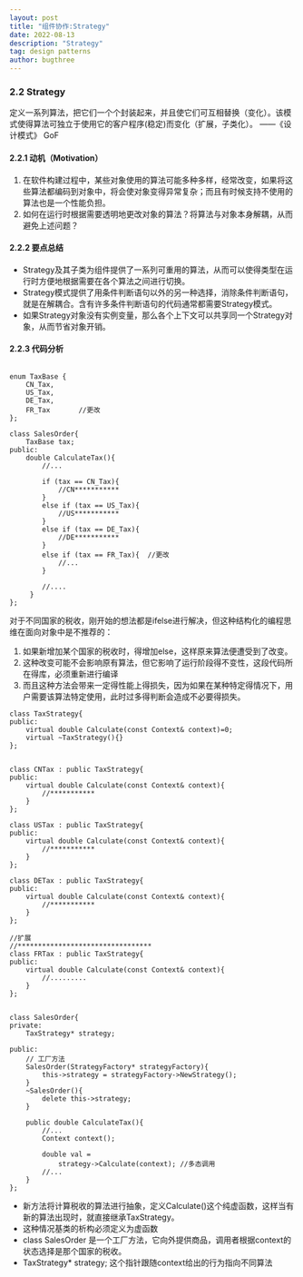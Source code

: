 ```yaml
---
layout: post
title: "组件协作:Strategy"
date: 2022-08-13
description: "Strategy"
tag: design patterns
author: bugthree
---
```


### 2.2 Strategy
定义一系列算法，把它们一个个封装起来，并且使它们可互相替换（变化）。该模式使得算法可独立于使用它的客户程序(稳定)而变化（扩展，子类化）。 ——《设计模式》 GoF
#### 2.2.1 动机（Motivation）
1. 在软件构建过程中，某些对象使用的算法可能多种多样，经常改变，如果将这些算法都编码到对象中，将会使对象变得异常复杂；而且有时候支持不使用的算法也是一个性能负担。
2. 如何在运行时根据需要透明地更改对象的算法？将算法与对象本身解耦，从而避免上述问题？
#### 2.2.2 要点总结
- Strategy及其子类为组件提供了一系列可重用的算法，从而可以使得类型在运行时方便地根据需要在各个算法之间进行切换。
- Strategy模式提供了用条件判断语句以外的另一种选择，消除条件判断语句，就是在解耦合。含有许多条件判断语句的代码通常都需要Strategy模式。
- 如果Strategy对象没有实例变量，那么各个上下文可以共享同一个Strategy对象，从而节省对象开销。
#### 2.2.3 代码分析

```

enum TaxBase {
	CN_Tax,
	US_Tax,
	DE_Tax,
	FR_Tax       //更改
};

class SalesOrder{
    TaxBase tax;
public:
    double CalculateTax(){
        //...
        
        if (tax == CN_Tax){
            //CN***********
        }
        else if (tax == US_Tax){
            //US***********
        }
        else if (tax == DE_Tax){
            //DE***********
        }
		else if (tax == FR_Tax){  //更改
			//...
		}

        //....
     }
};
```

对于不同国家的税收，刚开始的想法都是ifelse进行解决，但这种结构化的编程思维在面向对象中是不推荐的：
1. 如果新增加某个国家的税收时，得增加else，这样原来算法便遭受到了改变。
1. 这种改变可能不会影响原有算法，但它影响了运行阶段得不变性，这段代码所在得库，必须重新进行编译
1. 而且这种方法会带来一定得性能上得损失，因为如果在某种特定得情况下，用户需要该算法特定使用，此时过多得判断会造成不必要得损失。

```
class TaxStrategy{
public:
    virtual double Calculate(const Context& context)=0;
    virtual ~TaxStrategy(){}
};


class CNTax : public TaxStrategy{
public:
    virtual double Calculate(const Context& context){
        //***********
    }
};

class USTax : public TaxStrategy{
public:
    virtual double Calculate(const Context& context){
        //***********
    }
};

class DETax : public TaxStrategy{
public:
    virtual double Calculate(const Context& context){
        //***********
    }
};

//扩展
//*********************************
class FRTax : public TaxStrategy{
public:
	virtual double Calculate(const Context& context){
		//.........
	}
};


class SalesOrder{
private:
    TaxStrategy* strategy;

public:
    // 工厂方法
    SalesOrder(StrategyFactory* strategyFactory){
        this->strategy = strategyFactory->NewStrategy();
    }
    ~SalesOrder(){
        delete this->strategy;
    }

    public double CalculateTax(){
        //...
        Context context();
        
        double val = 
            strategy->Calculate(context); //多态调用
        //...
    }
};
```
- 新方法将计算税收的算法进行抽象，定义Calculate()这个纯虚函数，这样当有新的算法出现时，就直接继承TaxStrategy。
- 这种情况基类的析构必须定义为虚函数
- class SalesOrder 是一个工厂方法，它向外提供商品，调用者根据context的状态选择是那个国家的税收。
- TaxStrategy* strategy; 这个指针跟随context给出的行为指向不同算法